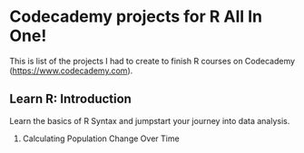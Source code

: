 # Codecademy projects for R All In One!

This is list of the projects I had to create to finish R courses on Codecademy (https://www.codecademy.com).

## Learn R: Introduction

Learn the basics of R Syntax and jumpstart your journey into data analysis.

1. Calculating Population Change Over Time
